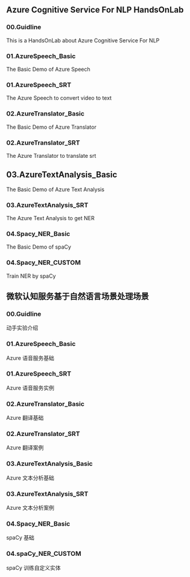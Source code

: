 ## **Azure Cognitive Service For NLP HandsOnLab**

### 00.Guidline ###

This is a HandsOnLab about Azure Cognitive Service For NLP

### 01.AzureSpeech_Basic ###

The Basic Demo of Azure Speech

### 01.AzureSpeech_SRT ###

The Azure Speech to convert video to text 

### 02.AzureTranslator_Basic ###

The Basic Demo of Azure Translator


### 02.AzureTranslator_SRT ###

The Azure Translator to translate srt 

## 03.AzureTextAnalysis_Basic ##

The Basic Demo of Azure Text Analysis

### 03.AzureTextAnalysis_SRT ###

The Azure Text Analysis to get NER

### 04.Spacy_NER_Basic ###

The Basic Demo of spaCy

### 04.Spacy_NER_CUSTOM ###

Train NER by spaCy

## **微软认知服务基于自然语言场景处理场景**

### 00.Guidline ###

动手实验介绍

### 01.AzureSpeech_Basic ###

Azure 语音服务基础

### 01.AzureSpeech_SRT ###

Azure 语音服务实例 

### 02.AzureTranslator_Basic ###

Azure 翻译基础

### 02.AzureTranslator_SRT ###

Azure 翻译案例

### 03.AzureTextAnalysis_Basic ###

Azure 文本分析基础

### 03.AzureTextAnalysis_SRT ###

Azure 文本分析案例

### 04.Spacy_NER_Basic ###

spaCy 基础

### 04.spaCy_NER_CUSTOM ###

spaCy 训练自定义实体



